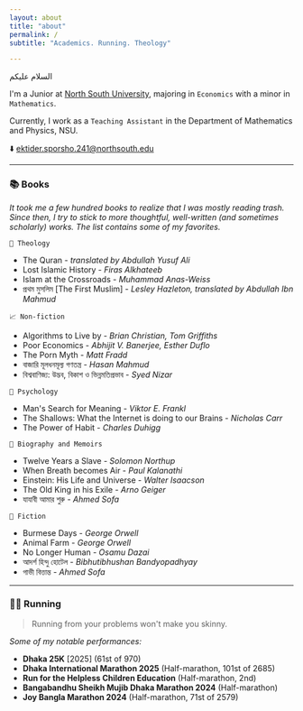 ```yaml
---
layout: about
title: "about"
permalink: /
subtitle: "Academics. Running. Theology"

---
```

السلام عليكم

I'm a Junior at [North South University](https://www.northsouth.edu/), majoring in `Economics` with a minor in `Mathematics`.

Currently, I work as a `Teaching Assistant` in the Department of Mathematics and Physics, NSU.

⬇️ ektider.sporsho.241@northsouth.edu

---

### 📚 Books

_It took me a few hundred books to realize that I was mostly reading trash. Since then, I try to stick to more thoughtful, well-written _(and sometimes scholarly)_ works. The list contains some of my favorites._

`🕋 Theology`
- The Quran - _translated by Abdullah Yusuf Ali_
- Lost Islamic History - _Firas Alkhateeb_
- Islam at the Crossroads - _Muhammad Anas-Weiss_
- প্রথম মুসলিম [The First Muslim] - _Lesley Hazleton, translated by Abdullah Ibn Mahmud_

`📈 Non-fiction`
- Algorithms to Live by - _Brian Christian, Tom Griffiths_
- Poor Economics - _Abhijit V. Banerjee, Esther Duflo_
- The Porn Myth - _Matt Fradd_
- বাজারি মূলধনমূল্য গণতন্ত্র - _Hasan Mahmud_
- বিশ্ববাণিজ্য: উদ্ভব, বিকাশ ও ভিন্নমতিপ্রভাব - _Syed Nizar_

`🧠 Psychology`
- Man's Search for Meaning - _Viktor E. Frankl_
- The Shallows: What the Internet is doing to our Brains - _Nicholas Carr_
- The Power of Habit - _Charles Duhigg_

`👤 Biography and Memoirs`
- Twelve Years a Slave - _Solomon Northup_
- When Breath becomes Air - _Paul Kalanathi_
- Einstein: His Life and Universe - _Walter Isaacson_
- The Old King in his Exile - _Arno Geiger_
- যাযাবী আমার শুরু - _Ahmed Sofa_

`📖 Fiction`
- Burmese Days - _George Orwell_
- Animal Farm - _George Orwell_
- No Longer Human - _Osamu Dazai_
- আদর্শ হিন্দু হোটেল - _Bibhutibhushan Bandyopadhyay_
- গাভী বিত্তান্ত - _Ahmed Sofa_

---

### 🏃‍♂️ Running

> Running from your problems won't make you skinny.

_Some of my notable performances:_

- **Dhaka 25K** [2025] (61st of 970)
- **Dhaka International Marathon 2025** (Half-marathon, 101st of 2685)
- **Run for the Helpless Children Education** (Half-marathon, 2nd)
- **Bangabandhu Sheikh Mujib Dhaka Marathon 2024** (Half-marathon)
- **Joy Bangla Marathon 2024** (Half-marathon, 71st of 2579)

